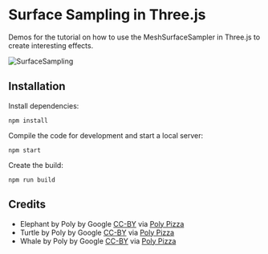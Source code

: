 # Surface Sampling in Three.js

Demos for the tutorial on how to use the MeshSurfaceSampler in Three.js to create interesting effects.

![SurfaceSampling](https://user-images.githubusercontent.com/43752457/131749115-f84b229b-6767-4e82-8ada-219f6945a51d.png)


## Installation

Install dependencies:

```
npm install
```

Compile the code for development and start a local server:

```
npm start
```

Create the build:

```
npm run build
```

## Credits

- Elephant by Poly by Google [CC-BY](https://creativecommons.org/licenses/by/3.0/) via [Poly Pizza](https://poly.pizza/m/cx0-TiCjDOx)
- Turtle by Poly by Google [CC-BY](https://creativecommons.org/licenses/by/3.0/) via [Poly Pizza](https://poly.pizza/m/fklSEvGm1Q8)
- Whale by Poly by Google [CC-BY](https://creativecommons.org/licenses/by/3.0/) via [Poly Pizza](https://poly.pizza/m/15cXqVGk0jA)






